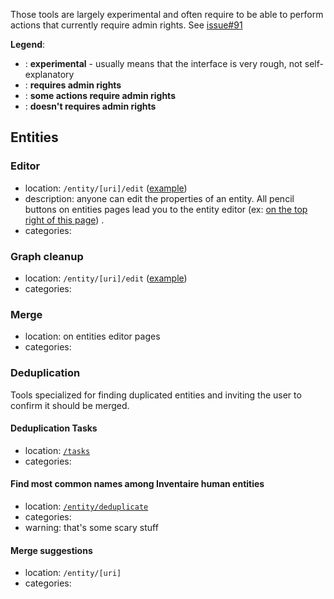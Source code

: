 <!-- LANG:EN, title="Tools"-->
 
Those tools are largely experimental and often require to be able to perform actions that currently require admin rights. See [issue#91](https://github.com/inventaire/inventaire/issues/91)

**Legend**:
* <span class="square yellow"></span> : **experimental** - usually means that the interface is very rough, not self-explanatory
* <span class="square blue"></span> : **requires admin rights**
* <span class="square purple"></span> : **some actions require admin rights**
* <span class="square lime"></span> : **doesn't requires admin rights**
 
## Entities
### Editor 
* location: `/entity/[uri]/edit` ([example](https://inventaire.io/entity/isbn:9791020906427/edit))
* description: anyone can edit the properties of an entity. All pencil buttons on entities pages lead you to the entity editor  (ex: [on the top right of this page](https://inventaire.io/entity/isbn:9791020906427)) .
* categories: <span class="square lime"></span>

### Graph cleanup
* location: `/entity/[uri]/edit` ([example](https://inventaire.io/entity/isbn:9791020906427/edit))
* categories: <span class="square purple"></span>  <span class="square yellow"></span>


### Merge
* location: on entities editor pages
* categories: <span class="square blue"></span>

### Deduplication
Tools specialized for finding duplicated entities and inviting the user to confirm it should be merged.

#### Deduplication Tasks
* location: [`/tasks`](https://inventaire.io/tasks)
* categories: <span class="square blue"></span> <span class="square yellow"></span> 

#### Find most common names among Inventaire human entities
* location: [`/entity/deduplicate`](https://inventaire.io/entity/deduplicate)
* categories: <span class="square blue"></span> <span class="square yellow"></span> 
* warning: that's some scary stuff

#### Merge suggestions
* location: `/entity/[uri]`
* categories: <span class="square blue"></span> <span class="square yellow"></span>